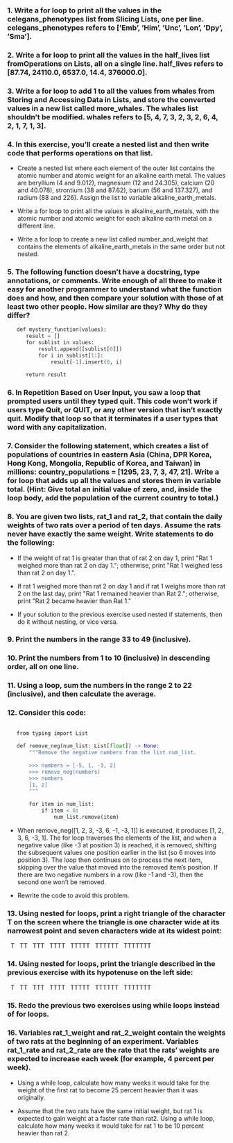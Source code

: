 ### 1. Write a for loop to print all the values in the celegans_phenotypes list from ​Slicing Lists​, one per line. celegans_phenotypes refers to [’Emb’, ’Him’, ’Unc’, ’Lon’, ’Dpy’, ’Sma’].

### 2. Write a for loop to print all the values in the half_lives list from ​Operations on Lists​, all on a single line. half_lives refers to [87.74, 24110.0, 6537.0, 14.4, 376000.0].

### 3. Write a for loop to add 1 to all the values from whales from ​Storing and Accessing Data in Lists​, and store the converted values in a new list called more_whales. The whales list shouldn’t be modified. whales refers to [5, 4, 7, 3, 2, 3, 2, 6, 4, 2, 1, 7, 1, 3].

### 4. In this exercise, you’ll create a nested list and then write code that performs operations on that list.

- Create a nested list where each element of the outer list contains the atomic number and atomic weight for an alkaline earth metal. The values are beryllium (4 and 9.012), magnesium (12 and 24.305), calcium (20 and 40.078), strontium (38 and 87.62), barium (56 and 137.327), and radium (88 and 226). Assign the list to variable alkaline_earth_metals.

- Write a for loop to print all the values in alkaline_earth_metals, with the atomic number and atomic weight for each alkaline earth metal on a different line.

- Write a for loop to create a new list called number_and_weight that contains the elements of alkaline_earth_metals in the same order but not nested.

### 5. The following function doesn’t have a docstring, type annotations, or comments. Write enough of all three to make it easy for another programmer to understand what the function does and how, and then compare your solution with those of at least two other people. How similar are they? Why do they differ?

```python
​ 	​def​ mystery_function(values):
​ 	​   ​result = []
​ 	​   ​​for​ sublist ​in​ values:
​ 	​       ​result.append([sublist[0]])
​ 	​       ​​for​ i ​in​ sublist[1:]:
​ 	​           ​result[-1].insert(0, i)
​ 	
​ 	​   ​​return​ result
```

### 6. In ​Repetition Based on User Input​, you saw a loop that prompted users until they typed quit. This code won’t work if users type Quit, or QUIT, or any other version that isn’t exactly quit. Modify that loop so that it terminates if a user types that word with any capitalization.

### 7. Consider the following statement, which creates a list of populations of countries in eastern Asia (China, DPR Korea, Hong Kong, Mongolia, Republic of Korea, and Taiwan) in millions: country_populations = [1295, 23, 7, 3, 47, 21]. Write a for loop that adds up all the values and stores them in variable total. (Hint: Give total an initial value of zero, and, inside the loop body, add the population of the current country to total.)

### 8. You are given two lists, rat_1 and rat_2, that contain the daily weights of two rats over a period of ten days. Assume the rats never have exactly the same weight. Write statements to do the following:

- If the weight of rat 1 is greater than that of rat 2 on day 1, print "Rat 1 weighed more than rat 2 on day 1."; otherwise, print "Rat 1 weighed less than rat 2 on day 1.".

- If rat 1 weighed more than rat 2 on day 1 and if rat 1 weighs more than rat 2 on the last day, print "Rat 1 remained heavier than Rat 2."; otherwise, print "Rat 2 became heavier than Rat 1."

- If your solution to the previous exercise used nested if statements, then do it without nesting, or vice versa.

### 9. Print the numbers in the range 33 to 49 (inclusive).

### 10. Print the numbers from 1 to 10 (inclusive) in descending order, all on one line.

### 11. Using a loop, sum the numbers in the range 2 to 22 (inclusive), and then calculate the average.

### 12. Consider this code:

```python

​ 	​from​ typing ​import​ List
​ 	
​ 	​def​ remove_neg(num_list: List[float]) -> None:
​ 	    ​"""Remove the negative numbers from the list num_list.​
​ 	
​ 	​    >>> numbers = [-5, 1, -3, 2]​
​ 	​    >>> remove_neg(numbers)​
​ 	​    >>> numbers​
​ 	​    [1, 2]​
​ 	​    """​
​ 	
​ 	    ​for​ item ​in​ num_list:
​ 	        ​if​ item < 0:
​ 	            num_list.remove(item)

```

- When remove_neg([1, 2, 3, -3, 6, -1, -3, 1]) is executed, it produces [1, 2, 3, 6, -3, 1]. The for loop traverses the elements of the list, and when a negative value (like -3 at position 3) is reached, it is removed, shifting the subsequent values one position earlier in the list (so 6 moves into position 3). The loop then continues on to process the next item, skipping over the value that moved into the removed item’s position. If there are two negative numbers in a row (like -1 and -3), then the second one won’t be removed.

- Rewrite the code to avoid this problem.

### 13. Using nested for loops, print a right triangle of the character T on the screen where the triangle is one character wide at its narrowest point and seven characters wide at its widest point:

​ 	T
​ 	TT
​ 	TTT
​ 	TTTT
​ 	TTTTT
​ 	TTTTTT
​ 	TTTTTTT

### 14. Using nested for loops, print the triangle described in the previous exercise with its hypotenuse on the left side:

​ 	      T
​ 	     TT
​ 	    TTT
​ 	   TTTT
​ 	  TTTTT
​ 	 TTTTTT
​ 	TTTTTTT

### 15. Redo the previous two exercises using while loops instead of for loops.

### 16. Variables rat_1_weight and rat_2_weight contain the weights of two rats at the beginning of an experiment. Variables rat_1_rate and rat_2_rate are the rate that the rats’ weights are expected to increase each week (for example, 4 percent per week).

- Using a while loop, calculate how many weeks it would take for the weight of the first rat to become 25 percent heavier than it was originally.

- Assume that the two rats have the same initial weight, but rat 1 is expected to gain weight at a faster rate than rat2. Using a while loop, calculate how many weeks it would take for rat 1 to be 10 percent heavier than rat 2.